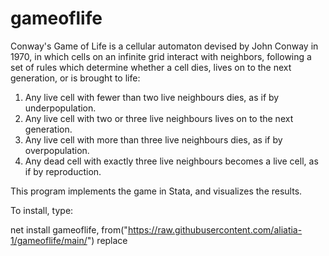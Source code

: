 # gameoflife
Conway's Game of Life is a cellular automaton devised by John Conway in 1970, in which cells on an infinite grid interact with neighbors, following a set of rules which determine whether a cell dies, lives on to the next generation, or is brought to life:

1. Any live cell with fewer than two live neighbours dies, as if by underpopulation.
2. Any live cell with two or three live neighbours lives on to the next generation.
3. Any live cell with more than three live neighbours dies, as if by overpopulation.
4. Any dead cell with exactly three live neighbours becomes a live cell, as if by reproduction.

This program implements the game in Stata, and visualizes the results.

To install, type:

net install gameoflife, from("https://raw.githubusercontent.com/aliatia-1/gameoflife/main/") replace

